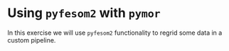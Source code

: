 # Using `pyfesom2` with `pymor`

In this exercise we will use `pyfesom2` functionality to regrid 
some data in a custom pipeline. 

